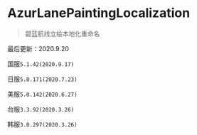 # AzurLanePaintingLocalization
> 碧蓝航线立绘本地化重命名

最后更新：2020.9.20

国服`5.1.42(2020.9.17)`

日服`5.0.171(2020.7.23)`

美服`5.0.142(2020.6.27)`

台服`3.3.92(2020.3.26)`

韩服`3.0.297(2020.3.26)`